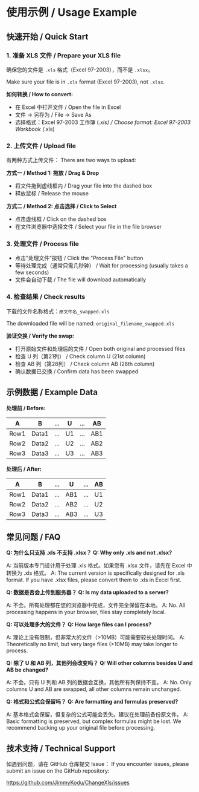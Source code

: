 # 使用示例 / Usage Example

## 快速开始 / Quick Start

### 1. 准备 XLS 文件 / Prepare your XLS file

确保您的文件是 `.xls` 格式（Excel 97-2003），而不是 `.xlsx`。

Make sure your file is in `.xls` format (Excel 97-2003), not `.xlsx`.

**如何转换 / How to convert:**
- 在 Excel 中打开文件 / Open the file in Excel
- 文件 → 另存为 / File → Save As
- 选择格式：Excel 97-2003 工作簿 (*.xls) / Choose format: Excel 97-2003 Workbook (*.xls)

### 2. 上传文件 / Upload file

有两种方式上传文件：
There are two ways to upload:

**方式一 / Method 1: 拖放 / Drag & Drop**
- 将文件拖到虚线框内 / Drag your file into the dashed box
- 释放鼠标 / Release the mouse

**方式二 / Method 2: 点击选择 / Click to Select**
- 点击虚线框 / Click on the dashed box
- 在文件浏览器中选择文件 / Select your file in the file browser

### 3. 处理文件 / Process file

- 点击"处理文件"按钮 / Click the "Process File" button
- 等待处理完成（通常只需几秒钟） / Wait for processing (usually takes a few seconds)
- 文件会自动下载 / The file will download automatically

### 4. 检查结果 / Check results

下载的文件名称格式：`原文件名_swapped.xls`

The downloaded file will be named: `original_filename_swapped.xls`

**验证交换 / Verify the swap:**
- 打开原始文件和处理后的文件 / Open both original and processed files
- 检查 U 列（第21列） / Check column U (21st column)
- 检查 AB 列（第28列） / Check column AB (28th column)
- 确认数据已交换 / Confirm data has been swapped

## 示例数据 / Example Data

**处理前 / Before:**

| A | B | ... | U | ... | AB |
|---|---|-----|------|-----|------|
| Row1 | Data1 | ... | U1 | ... | AB1 |
| Row2 | Data2 | ... | U2 | ... | AB2 |
| Row3 | Data3 | ... | U3 | ... | AB3 |

**处理后 / After:**

| A | B | ... | U | ... | AB |
|---|---|-----|------|-----|------|
| Row1 | Data1 | ... | AB1 | ... | U1 |
| Row2 | Data2 | ... | AB2 | ... | U2 |
| Row3 | Data3 | ... | AB3 | ... | U3 |

## 常见问题 / FAQ

**Q: 为什么只支持 .xls 不支持 .xlsx？**
**Q: Why only .xls and not .xlsx?**

A: 当前版本专门设计用于处理 .xls 格式。如果您有 .xlsx 文件，请先在 Excel 中转换为 .xls 格式。
A: The current version is specifically designed for .xls format. If you have .xlsx files, please convert them to .xls in Excel first.

**Q: 数据是否会上传到服务器？**
**Q: Is my data uploaded to a server?**

A: 不会。所有处理都在您的浏览器中完成，文件完全保留在本地。
A: No. All processing happens in your browser, files stay completely local.

**Q: 可以处理多大的文件？**
**Q: How large files can I process?**

A: 理论上没有限制，但非常大的文件（>10MB）可能需要较长处理时间。
A: Theoretically no limit, but very large files (>10MB) may take longer to process.

**Q: 除了 U 和 AB 列，其他列会改变吗？**
**Q: Will other columns besides U and AB be changed?**

A: 不会。只有 U 列和 AB 列的数据会互换，其他所有列保持不变。
A: No. Only columns U and AB are swapped, all other columns remain unchanged.

**Q: 格式和公式会保留吗？**
**Q: Are formatting and formulas preserved?**

A: 基本格式会保留，但复杂的公式可能会丢失。建议在处理前备份原文件。
A: Basic formatting is preserved, but complex formulas might be lost. We recommend backing up your original file before processing.

## 技术支持 / Technical Support

如遇到问题，请在 GitHub 仓库提交 Issue：
If you encounter issues, please submit an issue on the GitHub repository:

https://github.com/JimmyKodu/ChangeXls/issues

